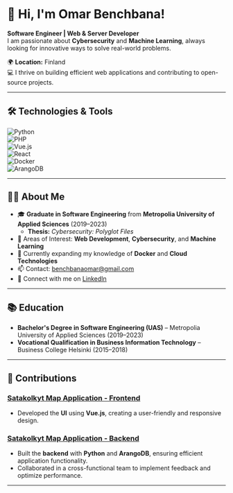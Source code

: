# 👋 Hi, I'm Omar Benchbana!  
**Software Engineer | Web & Server Developer**  
I am passionate about **Cybersecurity** and **Machine Learning**, always looking for innovative ways to solve real-world problems.

🌍 **Location:** Finland  
💻 I thrive on building efficient web applications and contributing to open-source projects.

---

## 🛠️ Technologies & Tools

![Python](https://img.shields.io/badge/-Python-3776AB?style=flat-square&logo=python&logoColor=white)  
![PHP](https://img.shields.io/badge/-PHP-777BB4?style=flat-square&logo=php&logoColor=white)  
![Vue.js](https://img.shields.io/badge/-Vue.js-4FC08D?style=flat-square&logo=vue.js&logoColor=white)  
![React](https://img.shields.io/badge/-React-61DAFB?style=flat-square&logo=react&logoColor=white)  
![Docker](https://img.shields.io/badge/-Docker-2496ED?style=flat-square&logo=docker&logoColor=white)  
![ArangoDB](https://img.shields.io/badge/-ArangoDB-DDE072?style=flat-square&logo=arangodb&logoColor=white)  

---

## 👨‍💻 About Me

- 🎓 **Graduate in Software Engineering** from **Metropolia University of Applied Sciences** (2019–2023)
  - **Thesis:** *Cybersecurity: Polyglot Files*
- 🌟 Areas of Interest: **Web Development**, **Cybersecurity**, and **Machine Learning**
- 🌱 Currently expanding my knowledge of **Docker** and **Cloud Technologies**
- 📫 Contact: [benchbanaomar@gmail.com](mailto:benchbanaomar@gmail.com)
- 💼 Connect with me on [LinkedIn](https://www.linkedin.com/in/omarbenchbana/)

---

## 📚 Education

- **Bachelor's Degree in Software Engineering (UAS)** – Metropolia University of Applied Sciences (2019–2023)
- **Vocational Qualification in Business Information Technology** – Business College Helsinki (2015–2018)

---

## 🔧 Contributions

### [Satakolkyt Map Application - Frontend](https://github.com/digitalents-helsinki/satakolkyt-map)
- Developed the **UI** using **Vue.js**, creating a user-friendly and responsive design.
  
### [Satakolkyt Map Application - Backend](https://github.com/digitalents-helsinki/satakolkyt-map-backend)
- Built the **backend** with **Python** and **ArangoDB**, ensuring efficient application functionality.
- Collaborated in a cross-functional team to implement feedback and optimize performance.

---
